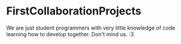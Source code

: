 FirstCollaborationProjects
==========================

We are just student programmers with very little knowledge of code learning how to develop together. Don't mind us. :3
